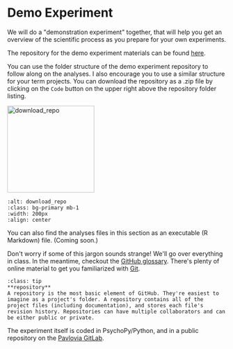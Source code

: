 # Demo Experiment

We will do a "demonstration experiment" together, that will help you get an overview of the scientific process as you prepare for your own experiments. 

The repository for the demo experiment materials can be found [here](https://github.com/avakiai/yanny-laurel-demo). 

You can use the folder structure of the demo experiment repository to follow along on the analyses. 
I also encourage you to use a similar structure for your term projects. 
You can download the repository as a .zip file by clicking on the `Code` button on the upper right above the repository folder listing.

<img src="../static/download_repo.png" alt="download_repo" class="bg-primary" width="200px">

```{image} ../static/download_repo.png
:alt: download_repo
:class: bg-primary mb-1
:width: 200px
:align: center
```

You can also find the analyses files in this section as an executable (R Markdown) file. (Coming soon.)

Don't worry if some of this jargon sounds strange! We'll go over everything in class. In the meantime, checkout the [GitHub glossary](https://docs.github.com/en/get-started/quickstart/github-glossary). 
There's plenty of online material to get you familiarized with [Git](https://www.gitkraken.com/learn/git/tutorials/what-is-a-git-repository).

```{admonition} Glossary
:class: tip
**repository**
A repository is the most basic element of GitHub. They're easiest to imagine as a project's folder. A repository contains all of the project files (including documentation), and stores each file's revision history. Repositories can have multiple collaborators and can be either public or private.

```

The experiment itself is coded in PsychoPy/Python, and in a public repository on the [Pavlovia GitLab](https://gitlab.pavlovia.org/akiai/yanny-laurel).



